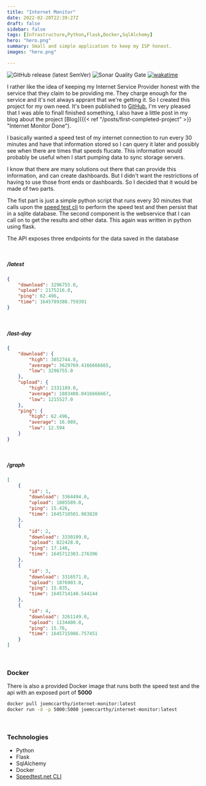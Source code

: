```yaml
---
title: "Internet Monitor"
date: 2022-02-20T22:39:27Z
draft: false
sidebar: false
tags: [Infrastructure,Python,Flask,Docker,SqlAlchemy]
hero: "hero.png"
summary: Small and simple application to keep my ISP honest.
images: "hero.png"

---
```

<div class="text-center m-2">

![GitHub release (latest SemVer)](https://img.shields.io/github/v/release/joseph-mccarthy/internet-monitor?color=green&style=for-the-badge)
![Sonar Quality Gate](https://img.shields.io/sonar/quality_gate/joseph-mccarthy_internet-monitor?server=https%3A%2F%2Fsonarcloud.io&style=for-the-badge)
[![wakatime](https://wakatime.com/badge/github/joseph-mccarthy/internet-monitor.svg?style=for-the-badge)](https://wakatime.com/badge/github/joseph-mccarthy/internet-monitor)

</div>

I rather like the idea of keeping my Internet Service Provider honest with the service that they claim to be providing me. They charge enough for the service and it's not always apprant that we're getting it. So I created this project for my own need. It's been published to [GitHub.](https://github.com/joseph-mccarthy/internet-monitor) I'm very pleased that I was able to finall finished something, I also have a little post in my blog about the project [Blog]({{< ref "/posts/first-completed-project" >}} "Internet Monitor Done").

I basically wanted a speed test of my internet connection to run every 30 minutes and have that information stored so I can query it later and possibly see when there are times that speeds flucate. This information would probably be useful when I start pumping data to sync storage servers.

I know that there are many solutions out there that can provide this information, and can create dashboards. But I didn't want the restrictions of having to use those front ends or dashboards. So I decided that it would be made of two parts.

The fist part is just a simple python script that runs every 30 minutes that calls upon the [speed test cli](https://www.speedtest.net/apps/cli) to perform the speed test and then persist that in a sqlite database. The second component is the webservice that I can call on to get the results and other data. This again was written in python using flask.

The API exposes three endpoints for the data saved in the database

&nbsp;
&nbsp;

##### /latest

```json
{
    "download": 3296755.0,
    "upload": 2175216.0,
    "ping": 62.496,
    "time": 1645789388.759391
}
```

&nbsp;
&nbsp;

##### /last-day

```json
{
    "download": {
        "high": 3852744.0,
        "average": 3629769.4166666665,
        "low": 3296755.0
    },
    "upload": {
        "high": 2331189.0,
        "average": 1883408.0416666667,
        "low": 1215527.0
    },
    "ping": {
        "high": 62.496,
        "average": 16.989,
        "low": 12.594
    }
}
```

&nbsp;
&nbsp;

##### /graph

```json
[
    {
        "id": 1,
        "download": 3364494.0,
        "upload": 1085589.0,
        "ping": 15.426,
        "time": 1645710501.983828
    },
    {
        "id": 2,
        "download": 3330109.0,
        "upload": 822428.0,
        "ping": 17.148,
        "time": 1645712303.276396
    },
    {
        "id": 3,
        "download": 3316571.0,
        "upload": 1076903.0,
        "ping": 15.835,
        "time": 1645714140.544144
    },
    {
        "id": 4,
        "download": 3261149.0,
        "upload": 1134400.0,
        "ping": 15.76,
        "time": 1645715986.757451
    }
]
```

&nbsp;
&nbsp;

### Docker

There is also a provided Docker image that runs both the speed test and the api with an exposed port of **5000**

```sh
docker pull joemccarthy/internet-monitor:latest
docker run -d -p 5000:5000 joemccarthy/internet-monitor:latest
```

&nbsp;
&nbsp;

### Technologies

- Python
- Flask
- SqlAlchemy
- Docker
- [Speedtest.net CLI](https://www.speedtest.net/apps/cli)

